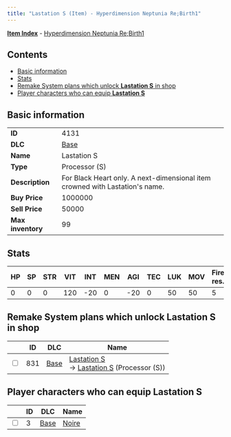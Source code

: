 ```yaml
---
title: "Lastation S (Item) - Hyperdimension Neptunia Re;Birth1"
---
```


[**Item Index**](/neptunia/rb1/item/index.html) - [Hyperdimension Neptunia Re;Birth1](/neptunia/rb1)

## Contents

- [Basic information](#basic-information)
- [Stats](#stats)
- [Remake System plans which unlock **Lastation S** in shop](#remake-system-plans-which-unlock-lastation-s-in-shop)
- [Player characters who can equip **Lastation S**](#player-characters-who-can-equip-lastation-s)

## Basic information

|   |   |
| -- | -- |
| **ID** | 4131 |
| **DLC** | [Base](/neptunia/rb1/dlc/1-base.html) |
| **Name** | Lastation S |
| **Type** | Processor (S) |
| **Description** | For Black Heart only. A next-dimensional item crowned with Lastation's name. |
| **Buy Price** | 1000000 |
| **Sell Price** | 50000 |
| **Max inventory** | 99 |

## Stats

| HP | SP | STR | VIT | INT | MEN | AGI | TEC | LUK | MOV | Fire res. | Ice res. | Wind res. | Lightning res. |
| -- | -- | --- | --- | --- | --- | --- | --- | --- | --- | --------- | -------- | --------- | -------------- |
| 0 | 0 | 0 | 120 | -20 | 0 | -20 | 0 | 50 | 50 | 5 | 0 | 0 | 0 |

## Remake System plans which unlock **Lastation S** in shop

|    | ID | DLC | Name |
| -- | -- | --- | ---- |
| <input type="checkbox" id="rb1-remake-1-831" class="trackbox" /> | 831 | [Base](/neptunia/rb1/dlc/1-base.html) | [Lastation S](/neptunia/rb1/remake/1-831-lastation-s.html)<br />→ [Lastation S](/neptunia/rb1/item/1-4131-lastation-s.html) (Processor (S)) |

## Player characters who can equip **Lastation S**

|    | ID | DLC | Name |
| -- | -- | --- | ---- |
| <input type="checkbox" id="rb1-player-1-3" class="trackbox" /> | 3 | [Base](/neptunia/rb1/dlc/1-base.html) | [Noire](/neptunia/rb1/player/1-3-noire.html) |